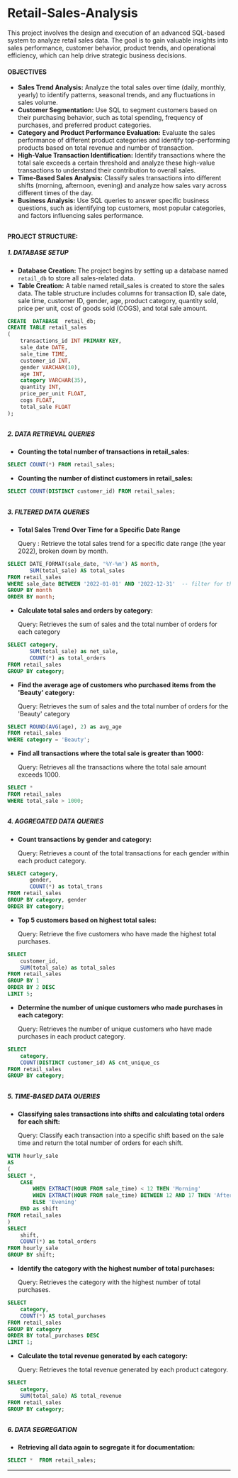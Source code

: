 # Retail-Sales-Analysis

This project involves the design and execution of an advanced SQL-based system to analyze retail sales data. The goal is to gain valuable insights into sales performance, customer behavior, product trends, and operational efficiency, which can help drive strategic business decisions.


#### OBJECTIVES 

- **Sales Trend Analysis:** Analyze the total sales over time (daily, monthly, yearly) to identify patterns, seasonal trends, and any fluctuations in sales volume.
- **Customer Segmentation:** Use SQL to segment customers based on their purchasing behavior, such as total spending, frequency of purchases, and preferred product categories.
- **Category and Product Performance Evaluation:** Evaluate the sales performance of different product categories and identify top-performing products based on total revenue and number of transaction.
- **High-Value Transaction Identification:** Identify transactions where the total sale exceeds a certain threshold and analyze these high-value transactions to understand their contribution to overall sales.
- **Time-Based Sales Analysis:** Classify sales transactions into different shifts (morning, afternoon, evening) and analyze how sales vary across different times of the day.
- **Business Analysis:** Use SQL queries to answer specific business questions, such as identifying top customers, most popular categories, and factors influencing sales performance.

##
#### PROJECT STRUCTURE:

##### 1.  DATABASE SETUP

- **Database Creation:** The project begins by setting up a database named `retail_db` to store all sales-related data.
- **Table Creation:** A table named retail_sales is created to store the sales data. The table structure includes columns for transaction ID, sale date, sale time, customer ID, gender, age, product category, quantity sold, price per unit, cost of goods sold (COGS), and total sale amount.

```sql
CREATE  DATABASE  retail_db;
CREATE TABLE retail_sales
(
    transactions_id INT PRIMARY KEY,
    sale_date DATE,
    sale_time TIME,
    customer_id INT,
    gender VARCHAR(10),
    age INT,
    category VARCHAR(35),
    quantity INT,
    price_per_unit FLOAT,
    cogs FLOAT,
    total_sale FLOAT
);
```
##

##### 2.  DATA RETRIEVAL QUERIES 

- **Counting the total number of transactions in retail_sales:**
```Sql
SELECT COUNT(*) FROM retail_sales;
```

- **Counting the number of distinct customers in retail_sales:**
```Sql
SELECT COUNT(DISTINCT customer_id) FROM retail_sales;
```
##

##### 3.  FILTERED DATA QUERIES 

- **Total Sales Trend Over Time for a Specific Date Range**
  
    Query : Retrieve the total sales trend for a specific date range (the year 2022), broken down by month.

```Sql
SELECT DATE_FORMAT(sale_date, '%Y-%m') AS month,  
       SUM(total_sale) AS total_sales  
FROM retail_sales  
WHERE sale_date BETWEEN '2022-01-01' AND '2022-12-31'  -- filter for the year 2022
GROUP BY month  
ORDER BY month;
```

- **Calculate total sales and orders by category:**
  
    Query: Retrieves the sum of sales and the total number of orders for each category

```Sql
SELECT category,  
       SUM(total_sale) as net_sale,  
       COUNT(*) as total_orders  
FROM retail_sales  
GROUP BY category;
```

- **Find the average age of customers who purchased items from the 'Beauty' category:**
  
    Query: Retrieves the sum of sales and the total number of orders for the 'Beauty' category

```Sql
SELECT ROUND(AVG(age), 2) as avg_age  
FROM retail_sales  
WHERE category = 'Beauty';
```

- **Find all transactions where the total sale is greater than 1000:**
  
    Query: Retrieves all the transactions where the total sale amount exceeds 1000.

```Sql
SELECT *  
FROM retail_sales  
WHERE total_sale > 1000;
```
##

##### 4.  AGGREGATED DATA QUERIES 

- **Count transactions by gender and category:**
  
    Query: Retrieves a count of the total transactions for each gender within each product category.

```Sql
SELECT category,  
       gender,  
       COUNT(*) as total_trans  
FROM retail_sales  
GROUP BY category, gender  
ORDER BY category;
```

- **Top 5 customers based on highest total sales:**
  
    Query: Retrieve the five customers who have made the highest total purchases.

```Sql
SELECT 
    customer_id,
    SUM(total_sale) as total_sales
FROM retail_sales
GROUP BY 1
ORDER BY 2 DESC
LIMIT 5;
```

- **Determine the number of unique customers who made purchases in each category:**
  
    Query: Retrieves the number of unique customers who have made purchases in each product category.

```Sql
SELECT 
    category,    
    COUNT(DISTINCT customer_id) AS cnt_unique_cs
FROM retail_sales
GROUP BY category;
```
##

##### 5.  TIME-BASED DATA QUERIES 

- **Classifying sales transactions into shifts and calculating total orders for each shift:**
  
    Query: Classify each transaction into a specific shift based on the sale time and return the total number of orders for each shift.

```Sql
WITH hourly_sale
AS
(
SELECT *,
    CASE
        WHEN EXTRACT(HOUR FROM sale_time) < 12 THEN 'Morning'
        WHEN EXTRACT(HOUR FROM sale_time) BETWEEN 12 AND 17 THEN 'Afternoon'
        ELSE 'Evening'
    END as shift
FROM retail_sales
)
SELECT 
    shift,
    COUNT(*) as total_orders    
FROM hourly_sale
GROUP BY shift;
```


- **Identify the category with the highest number of total purchases:**
  
    Query: Retrieves the category with the highest number of total purchases.

```Sql
SELECT 
    category, 
    COUNT(*) AS total_purchases
FROM retail_sales
GROUP BY category
ORDER BY total_purchases DESC
LIMIT 1;
```

- **Calculate the total revenue generated by each category:**
  
    Query: Retrieves the total revenue generated by each product category.

```Sql
SELECT 
    category, 
    SUM(total_sale) AS total_revenue
FROM retail_sales
GROUP BY category;
```
##

##### 6.  DATA SEGREGATION 
	
- **Retrieving all data again to segregate it for documentation:**

```Sql
SELECT *  FROM retail_sales;
```

***



